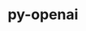 ---
title: "py-openai"
layout: cache
categories: [package, develop-2024-05-26]
meta: {"versions": ["0.27.8"], "compilers": ["gcc@=11.4.0", "gcc@=9.4.0", "oneapi@=2024.0.0"], "oss": ["ubuntu20.04", "ubuntu22.04"], "platforms": ["linux"], "targets": ["neoverse_v1", "neoverse_v2", "ppc64le", "x86_64_v3"], "stacks": ["e4s", "e4s-neoverse-v2", "e4s-neoverse_v1", "e4s-oneapi", "e4s-power", "root"], "num_specs": 5, "num_specs_by_stack": {"e4s-power": 1, "root": 5, "e4s-neoverse_v1": 1, "e4s-neoverse-v2": 1, "e4s": 1, "e4s-oneapi": 1}}
spec_details: [{"hash": "7cfx24zpqs6d7yl6jrxovakw7tixxmkp", "compiler": "gcc@=9.4.0", "versions": ["0.27.8"], "os": "ubuntu20.04", "platform": "linux", "target": "ppc64le", "variants": ["build_system=python_pip", "~datalib", "~embeddings", "~wandb"], "stacks": ["e4s-power", "root"], "size": "-", "tarball": "https://binaries.spack.io/develop-2024-05-26/build_cache/linux-ubuntu20.04-ppc64le/gcc-9.4.0/py-openai-0.27.8/linux-ubuntu20.04-ppc64le-gcc-9.4.0-py-openai-0.27.8-7cfx24zpqs6d7yl6jrxovakw7tixxmkp.spack"}, {"hash": "4um6zvulnefdnh3irwq2pt22r4cg7hvh", "compiler": "gcc@=11.4.0", "versions": ["0.27.8"], "os": "ubuntu22.04", "platform": "linux", "target": "neoverse_v1", "variants": ["build_system=python_pip", "~datalib", "~embeddings", "~wandb"], "stacks": ["e4s-neoverse_v1", "root"], "size": "-", "tarball": "https://binaries.spack.io/develop-2024-05-26/build_cache/linux-ubuntu22.04-neoverse_v1/gcc-11.4.0/py-openai-0.27.8/linux-ubuntu22.04-neoverse_v1-gcc-11.4.0-py-openai-0.27.8-4um6zvulnefdnh3irwq2pt22r4cg7hvh.spack"}, {"hash": "duqrlvkoo3ojx5sdgxnrbbvh2lwufe6q", "compiler": "gcc@=11.4.0", "versions": ["0.27.8"], "os": "ubuntu22.04", "platform": "linux", "target": "neoverse_v2", "variants": ["build_system=python_pip", "~datalib", "~embeddings", "~wandb"], "stacks": ["root", "e4s-neoverse-v2"], "size": "-", "tarball": "https://binaries.spack.io/develop-2024-05-26/build_cache/linux-ubuntu22.04-neoverse_v2/gcc-11.4.0/py-openai-0.27.8/linux-ubuntu22.04-neoverse_v2-gcc-11.4.0-py-openai-0.27.8-duqrlvkoo3ojx5sdgxnrbbvh2lwufe6q.spack"}, {"hash": "mntqh7n52ufovocgx2tg3pcuo7aodl3d", "compiler": "gcc@=11.4.0", "versions": ["0.27.8"], "os": "ubuntu22.04", "platform": "linux", "target": "x86_64_v3", "variants": ["build_system=python_pip", "~datalib", "~embeddings", "~wandb"], "stacks": ["root", "e4s"], "size": "-", "tarball": "https://binaries.spack.io/develop-2024-05-26/build_cache/linux-ubuntu22.04-x86_64_v3/gcc-11.4.0/py-openai-0.27.8/linux-ubuntu22.04-x86_64_v3-gcc-11.4.0-py-openai-0.27.8-mntqh7n52ufovocgx2tg3pcuo7aodl3d.spack"}, {"hash": "uioyqkkrpehsun35f2hpqamsjjalhnt6", "compiler": "oneapi@=2024.0.0", "versions": ["0.27.8"], "os": "ubuntu22.04", "platform": "linux", "target": "x86_64_v3", "variants": ["build_system=python_pip", "~datalib", "~embeddings", "~wandb"], "stacks": ["root", "e4s-oneapi"], "size": "-", "tarball": "https://binaries.spack.io/develop-2024-05-26/build_cache/linux-ubuntu22.04-x86_64_v3/oneapi-2024.0.0/py-openai-0.27.8/linux-ubuntu22.04-x86_64_v3-oneapi-2024.0.0-py-openai-0.27.8-uioyqkkrpehsun35f2hpqamsjjalhnt6.spack"}]
---